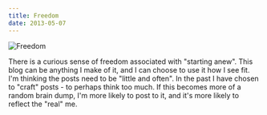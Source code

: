 ```yaml
---
title: Freedom
date: 2013-05-07
---
```


![Freedom](https://source.unsplash.com/4v9Kk01mEbY/1600x900)

There is a curious sense of freedom associated with "starting anew". This blog can be anything I make of it, and I can choose to use it how I see fit. I'm thinking the posts need to be "little and often". In the past I have chosen to "craft" posts - to perhaps think too much. If this becomes more of a random brain dump, I'm more likely to post to it, and it's more likely to reflect the "real" me.